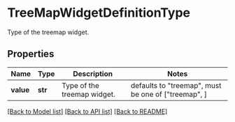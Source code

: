 # TreeMapWidgetDefinitionType

Type of the treemap widget.

## Properties
Name | Type | Description | Notes
------------ | ------------- | ------------- | -------------
**value** | **str** | Type of the treemap widget. | defaults to "treemap",  must be one of ["treemap", ]

[[Back to Model list]](README.md#documentation-for-models) [[Back to API list]](README.md#documentation-for-api-endpoints) [[Back to README]](README.md)


